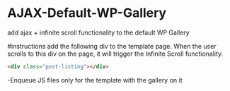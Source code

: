 # AJAX-Default-WP-Gallery
add ajax + infinite scroll functionality to the default WP Gallery

#instructions
add the following div to the template page. When the user scrolls to this div on the page, it will trigger the Infinite Scroll functionality. 
```HTML
<div class="post-listing"></div>
```
-Enqueue JS files only for the template with the gallery on it  
